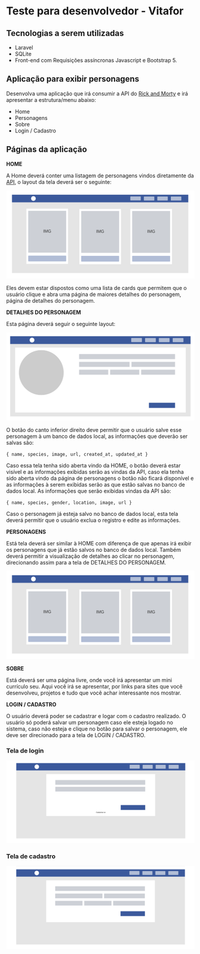 # Teste para desenvolvedor - Vitafor

## Tecnologias a serem utilizadas

-   Laravel
-   SQLite
-   Front-end com Requisições assíncronas Javascript e Bootstrap 5.

## Aplicação para exibir personagens

Desenvolva uma aplicação que irá consumir a API do [Rick and Morty](https://rickandmortyapi.com/) e irá apresentar a estrutura/menu abaixo:

-   Home
-   Personagens
-   Sobre
-   Login / Cadastro

## Páginas da aplicação

**HOME**

A Home deverá conter uma listagem de personagens vindos diretamente da [API](https://rickandmortyapi.com/), o layout da tela deverá ser o seguinte:

![HOME](./blockframe-home.png)

Eles devem estar dispostos como uma lista de cards que permitem que o usuário clique e abra uma página de maiores detalhes do personagem, página de detalhes do personagem.

**DETALHES DO PERSONAGEM**

Esta página deverá seguir o seguinte layout:

![Detalhe do Personagem](./blockframe-detalhes-personagem.png)

O botão do canto inferior direito deve permitir que o usuário salve esse personagem à um banco de dados local, as informações que deverão ser salvas são:

    { name, species, image, url, created_at, updated_at }

Caso essa tela tenha sido aberta vindo da HOME, o botão deverá estar visível e as informações exibidas serão as vindas da API, caso ela tenha sido aberta vindo da página de personagens o botão não ficará disponível e as informações à serem exibidas serão as que estão salvas no banco de dados local. As informações que serão exibidas vindas da API são:

    { name, species, gender, location, image, url }

Caso o personagem já esteja salvo no banco de dados local, esta tela deverá permitir que o usuário exclua o registro e edite as informações.

**PERSONAGENS**

Está tela deverá ser similar à HOME com diferença de que apenas irá exibir os personagens que já estão salvos no banco de dados local. Também deverá permitir a visualização de detalhes ao clicar no personagem, direcionando assim para a tela de DETALHES DO PERSONAGEM.

![PERSONAGENS](./blockframe-personagens.png)

**SOBRE**

Está deverá ser uma página livre, onde você irá apresentar um mini currículo seu. Aqui você irá se apresentar, por links para sites que você desenvolveu, projetos e tudo que você achar interessante nos mostrar.

**LOGIN / CADASTRO**

O usuário deverá poder se cadastrar e logar com o cadastro realizado. O usuário só poderá salvar um personagem caso ele esteja logado no sistema, caso não esteja e clique no botão para salvar o personagem, ele deve ser direcionado para a tela de LOGIN / CADASTRO.

### Tela de login

![LOGIN](./blockframe-login.png)

### Tela de cadastro

![LOGIN](./blockframe-cadastro.png)
